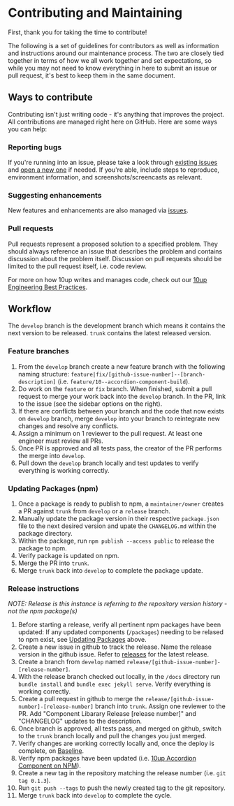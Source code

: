 # Contributing and Maintaining

First, thank you for taking the time to contribute!

The following is a set of guidelines for contributors as well as information and instructions around our maintenance process.  The two are closely tied together in terms of how we all work together and set expectations, so while you may not need to know everything in here to submit an issue or pull request, it's best to keep them in the same document.

## Ways to contribute

Contributing isn't just writing code - it's anything that improves the project.  All contributions are managed right here on GitHub. Here are some ways you can help:

### Reporting bugs

If you're running into an issue, please take a look through [existing issues](https://github.com/10up/component-library/issues) and [open a new one](https://github.com/10up/component-library/issues/new) if needed.  If you're able, include steps to reproduce, environment information, and screenshots/screencasts as relevant.

### Suggesting enhancements

New features and enhancements are also managed via [issues](https://github.com/10up/component-library/issues).

### Pull requests

Pull requests represent a proposed solution to a specified problem.  They should always reference an issue that describes the problem and contains discussion about the problem itself.  Discussion on pull requests should be limited to the pull request itself, i.e. code review.

For more on how 10up writes and manages code, check out our [10up Engineering Best Practices](https://10up.github.io/Engineering-Best-Practices/).

## Workflow

The `develop` branch is the development branch which means it contains the next version to be released. `trunk` contains the latest released version.

### Feature branches

1. From the `develop` branch create a new feature branch with the following naming structure: `feature|fix/[github-issue-number]--[branch-description]` (i.e. `feature/10--accordion-component-build`).
2. Do work on the `feature` or `fix` branch. When finished, submit a pull request to merge your work back into the `develop` branch. In the PR, link to the issue (see the sidebar options on the right).
3. If there are conflicts between your branch and the code that now exists on `develop` branch, merge `develop` into your branch to reintegrate new changes and resolve any conflicts.
4. Assign a minimum on 1 reviewer to the pull request. At least one engineer must review all PRs.
5. Once PR is approved and all tests pass, the creator of the PR performs the merge into `develop`.
6. Pull down the `develop` branch locally and test updates to verify everything is working correctly.

### Updating Packages (npm)
1. Once a package is ready to publish to npm, a `maintainer/owner` creates a PR against `trunk` from `develop` or a `release` branch.
2. Manually update the package version in their respective `package.json` file to the next desired version and upate the `CHANGELOG.md` within the package directory.
3. Within the package, run `npm publish --access public` to release the package to npm.
4. Verify package is updated on npm.
5. Merge the PR into `trunk`.
6. Merge `trunk` back into `develop` to complete the package update.


### Release instructions
_NOTE: Release is this instance is referring to the repository version history - not the npm package(s)_

1. Before starting a release, verify all pertinent npm packages have been updated: If any updated components (`/packages`) needing to be relased to npm exist, see [Updating Packages](#user-content-updating-packages) above.
2. Create a new issue in github to track the release. Name the release version in the github issue. Refer to [releases](https://github.com/10up/component-library/releases) for the latest release.
2. Create a branch from `develop` named `release/[github-issue-number]-[release-number]`.
3. With the release branch checked out locally, in the `/docs` directory run `bundle install` and `bundle exec jekyll serve`. Verify everything is working correctly.
4. Create a pull request in github to merge the `release/[github-issue-number]-[release-number]` branch into `trunk`. Assign one reviewer to the PR. Add "Component Libarary Release [release number]" and "CHANGELOG" updates to the description.
5. Once branch is approved, all tests pass, and merged on github, switch to the `trunk` branch locally and pull the changes you just merged.
6. Verify changes are working correctly locally and, once the deploy is complete, on [Baseline](https://baseline.10up.com/components).
7. Verify npm packages have been updated (i.e. [10up Accordion Component on NPM](https://www.npmjs.com/package/@10up/component-accordion)).
8. Create a new tag in the repository matching the release number (i.e. `git tag 0.1.3`).
9. Run `git push --tags` to push the newly created tag to the git repository.
10. Merge `trunk` back into `develop` to complete the cycle.

